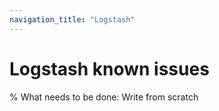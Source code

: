 ```yaml
---
navigation_title: "Logstash"
---
```


# Logstash known issues

% What needs to be done: Write from scratch